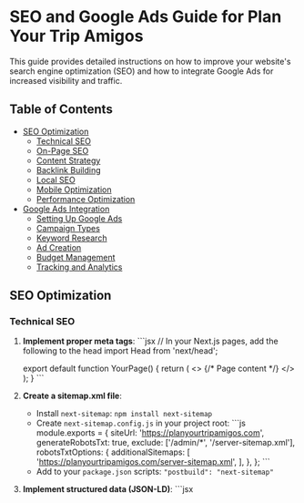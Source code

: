 # SEO and Google Ads Guide for Plan Your Trip Amigos

This guide provides detailed instructions on how to improve your website's search engine optimization (SEO) and how to integrate Google Ads for increased visibility and traffic.

## Table of Contents
- [SEO Optimization](#seo-optimization)
  - [Technical SEO](#technical-seo)
  - [On-Page SEO](#on-page-seo)
  - [Content Strategy](#content-strategy)
  - [Backlink Building](#backlink-building)
  - [Local SEO](#local-seo)
  - [Mobile Optimization](#mobile-optimization)
  - [Performance Optimization](#performance-optimization)
- [Google Ads Integration](#google-ads-integration)
  - [Setting Up Google Ads](#setting-up-google-ads)
  - [Campaign Types](#campaign-types)
  - [Keyword Research](#keyword-research)
  - [Ad Creation](#ad-creation)
  - [Budget Management](#budget-management)
  - [Tracking and Analytics](#tracking-and-analytics)

## SEO Optimization

### Technical SEO

1. **Implement proper meta tags**:
   \`\`\`jsx
   // In your Next.js pages, add the following to the head
   import Head from 'next/head';
   
   export default function YourPage() {
     return (
       <>
         <Head>
           <title>Descriptive Title with Keywords | Plan Your Trip Amigos</title>
           <meta name="description" content="Compelling description with target keywords (150-160 characters)" />
           <meta name="robots" content="index, follow" />
           <link rel="canonical" href="https://planyourtripamigos.com/page-url" />
         </Head>
         {/* Page content */}
       </>
     );
   }
   \`\`\`

2. **Create a sitemap.xml file**:
   - Install `next-sitemap`: `npm install next-sitemap`
   - Create `next-sitemap.config.js` in your project root:
   \`\`\`js
   module.exports = {
     siteUrl: 'https://planyourtripamigos.com',
     generateRobotsTxt: true,
     exclude: ['/admin/*', '/server-sitemap.xml'],
     robotsTxtOptions: {
       additionalSitemaps: [
         'https://planyourtripamigos.com/server-sitemap.xml',
       ],
     },
   };
   \`\`\`
   - Add to your `package.json` scripts: `"postbuild": "next-sitemap"`

3. **Implement structured data (JSON-LD)**:
   \`\`\`jsx
   <Head>
     <script
       type="application/ld+json"
       dangerouslySetInnerHTML={{
         __html: JSON.stringify({
           "@context": "https://schema.org",
           "@type": "TravelAgency",
           "name": "Plan Your Trip Amigos",
           "url": "https://planyourtripamigos.com",
           "logo": "https://planyourtripamigos.com/logo.png",
           "description": "Plan your perfect trip with our travel planning tools and itineraries.",
           // Add more structured data as needed
         }),
       }}
     />
   </Head>
   \`\`\`

4. **Optimize URL structure**:
   - Use descriptive, keyword-rich URLs
   - Keep URLs short and readable
   - Use hyphens to separate words
   - Example: `/vietnam-travel-guide` instead of `/destination?id=123`

### On-Page SEO

1. **Optimize heading structure**:
   - Use a single H1 tag per page with your primary keyword
   - Use H2 and H3 tags for subheadings with related keywords
   - Example:
   \`\`\`jsx
   <h1>Vietnam Travel Guide: Best Places to Visit in 2023</h1>
   <h2>Top Destinations in Vietnam</h2>
   <h3>Exploring Hanoi's Old Quarter</h3>
   \`\`\`

2. **Optimize images**:
   - Use descriptive filenames (e.g., `vietnam-halong-bay.jpg`)
   - Add alt text with keywords (e.g., `alt="Halong Bay Vietnam limestone karsts"`)
   - Compress images for faster loading
   - Implement lazy loading:
   \`\`\`jsx
   <Image 
     src="/images/vietnam-halong-bay.jpg" 
     alt="Halong Bay Vietnam limestone karsts"
     width={800} 
     height={600} 
     loading="lazy" 
   />
   \`\`\`

3. **Internal linking**:
   - Link between related pages on your site
   - Use descriptive anchor text with keywords
   - Example:
   \`\`\`jsx
   <Link href="/vietnam-travel-guide">
     <a>Comprehensive Vietnam Travel Guide</a>
   </Link>
   \`\`\`

4. **Content optimization**:
   - Include target keywords naturally in your content
   - Aim for a keyword density of 1-2%
   - Include keywords in the first 100 words
   - Write comprehensive content (1500+ words for main pages)

### Content Strategy

1. **Keyword research**:
   - Use tools like Google Keyword Planner, Ahrefs, or SEMrush
   - Focus on travel-related keywords with good search volume
   - Target long-tail keywords (e.g., "best time to visit Vietnam with family")
   - Analyze competitor keywords

2. **Create pillar content**:
   - Develop comprehensive guides for major destinations
   - Example topics:
     - "Complete Vietnam Travel Guide"
     - "Ultimate 2-Week Vietnam Itinerary"
     - "Vietnam Travel Budget Guide"

3. **Regular content updates**:
   - Publish new travel guides regularly
   - Update existing content with fresh information
   - Add seasonal content (e.g., "Best Christmas Markets in Europe")

4. **User-generated content**:
   - Encourage reviews and testimonials
   - Feature user travel stories
   - Create a community section for travel tips

### Backlink Building

1. **Guest posting**:
   - Write articles for travel blogs and websites
   - Include links back to your site
   - Focus on quality over quantity

2. **Resource link building**:
   - Create valuable resources that others will want to link to
   - Examples: Travel checklists, packing guides, visa requirement databases

3. **Partnerships**:
   - Collaborate with travel influencers
   - Partner with hotels and tour operators
   - Exchange links with complementary (non-competing) travel services

4. **Social media promotion**:
   - Share your content across social platforms
   - Engage with travel communities
   - Use hashtags to increase visibility

### Local SEO

1. **Google Business Profile**:
   - Create and verify your Google Business Profile
   - Add complete business information
   - Encourage customer reviews

2. **Local keywords**:
   - Target location-specific keywords
   - Create content for specific destinations

3. **Local directories**:
   - List your business in travel directories
   - Join local tourism associations

### Mobile Optimization

1. **Responsive design**:
   - Ensure your site works well on all devices
   - Test using Google's Mobile-Friendly Test

2. **Touch-friendly elements**:
   - Use adequately sized buttons and links
   - Ensure sufficient spacing between clickable elements

3. **Accelerated Mobile Pages (AMP)**:
   - Consider implementing AMP for blog posts
   - Focus on fast loading times

### Performance Optimization

1. **Core Web Vitals**:
   - Optimize Largest Contentful Paint (LCP)
   - Minimize Cumulative Layout Shift (CLS)
   - Reduce First Input Delay (FID)

2. **Image optimization**:
   - Use next-gen formats (WebP)
   - Implement responsive images
   - Use proper dimensions

3. **Code optimization**:
   - Minify CSS and JavaScript
   - Implement code splitting
   - Use efficient loading techniques

4. **Caching**:
   - Implement browser caching
   - Use a CDN for global performance

## Google Ads Integration

### Setting Up Google Ads

1. **Create a Google Ads account**:
   - Go to [ads.google.com](https://ads.google.com)
   - Sign in with your Google account
   - Follow the setup wizard

2. **Link with Google Analytics**:
   - Go to Admin > Google Ads Linking in Google Analytics
   - Select your Google Ads account
   - Enable link

3. **Install the Google Ads tag**:
   - Get your conversion tracking tag from Google Ads
   - Add to your Next.js app in `_app.js` or using Google Tag Manager:

   \`\`\`jsx
   // In _app.js or a custom Document component
   import Script from 'next/script';

   export default function MyApp({ Component, pageProps }) {
     return (
       <>
         <Script
           strategy="afterInteractive"
           src={`https://www.googletagmanager.com/gtag/js?id=AW-CONVERSION_ID`}
         />
         <Script
           id="google-ads-script"
           strategy="afterInteractive"
           dangerouslySetInnerHTML={{
             __html: `
               window.dataLayer = window.dataLayer || [];
               function gtag(){dataLayer.push(arguments);}
               gtag('js', new Date());
               gtag('config', 'AW-CONVERSION_ID');
             `,
           }}
         />
         <Component {...pageProps} />
       </>
     );
   }
   \`\`\`

### Campaign Types

1. **Search campaigns**:
   - Target users actively searching for travel services
   - Focus on high-intent keywords
   - Example keywords:
     - "vietnam travel planner"
     - "custom travel itinerary service"
     - "plan trip to vietnam"

2. **Display campaigns**:
   - Show banner ads on relevant websites
   - Use for brand awareness
   - Target travel-related websites

3. **Remarketing campaigns**:
   - Target users who have previously visited your site
   - Create custom audiences based on specific pages visited
   - Example: Show ads to users who viewed Vietnam itineraries but didn't book

4. **Video campaigns**:
   - Create travel inspiration videos for YouTube
   - Use for upper-funnel marketing

### Keyword Research

1. **Identify core keywords**:
   - Use Google Keyword Planner
   - Focus on travel planning terms
   - Include destination-specific keywords

2. **Keyword match types**:
   - Broad match modified: +travel +planning +service
   - Phrase match: "vietnam travel planner"
   - Exact match: [custom travel itinerary]

3. **Negative keywords**:
   - Exclude irrelevant searches
   - Examples: "free", "cheap", "jobs", "careers"

### Ad Creation

1. **Compelling headlines**:
   - Include keywords
   - Highlight unique selling points
   - Example: "Professional Vietnam Trip Planning | Custom Itineraries"

2. **Effective descriptions**:
   - Focus on benefits
   - Include a call to action
   - Example: "Expert-designed travel plans. Save time & discover hidden gems. Start planning today!"

3. **Ad extensions**:
   - Sitelink extensions to key pages
   - Callout extensions highlighting features
   - Structured snippets for destinations
   - Location extensions if you have a physical office

4. **Responsive search ads**:
   - Create multiple headlines and descriptions
   - Let Google optimize combinations

### Budget Management

1. **Start small and scale**:
   - Begin with a modest daily budget ($10-20)
   - Increase budget for successful campaigns

2. **Bid strategies**:
   - Start with manual CPC
   - Test automated bidding as you gather data
   - Consider target ROAS for conversion-focused campaigns

3. **Ad scheduling**:
   - Show ads during peak booking times
   - Adjust bids by time of day and day of week

### Tracking and Analytics

1. **Set up conversion tracking**:
   - Track key actions:
     - Itinerary creation
     - Contact form submissions
     - Account creation
     - Newsletter signups

2. **Implement conversion tracking code**:
   \`\`\`jsx
   // Example for tracking form submissions
   function handleFormSubmit() {
     // Form submission logic
     
     // Google Ads conversion tracking
     gtag('event', 'conversion', {
       'send_to': 'AW-CONVERSION_ID/CONVERSION_LABEL',
       'value': 50.0,
       'currency': 'USD'
     });
   }
   \`\`\`

3. **Create custom audiences**:
   - Website visitors
   - Users who completed specific actions
   - Similar audiences to your converters

4. **Regular performance review**:
   - Monitor key metrics weekly
   - Adjust campaigns based on performance
   - A/B test ad variations

## Implementation Checklist

### SEO Implementation
- [ ] Update meta tags on all pages
- [ ] Create and submit sitemap.xml
- [ ] Implement structured data
- [ ] Optimize heading structure
- [ ] Improve image optimization
- [ ] Enhance internal linking
- [ ] Create pillar content
- [ ] Implement mobile optimizations
- [ ] Improve site performance

### Google Ads Implementation
- [ ] Create Google Ads account
- [ ] Link with Google Analytics
- [ ] Install tracking tags
- [ ] Conduct keyword research
- [ ] Set up search campaigns
- [ ] Create remarketing campaigns
- [ ] Implement conversion tracking
- [ ] Set up regular performance monitoring

By following this guide, you'll be well on your way to improving your site's search visibility and effectively using Google Ads to drive targeted traffic to Plan Your Trip Amigos.
